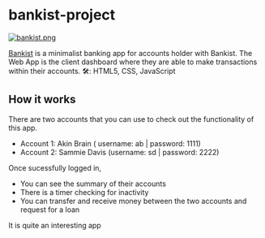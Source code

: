 # bankist-project

[![bankist.png](https://i.postimg.cc/ZRRTxwTg/Screenshot-28.png)](https://postimg.cc/mcvfbN1N)

[Bankist](https://bankistproject-akinyele.netlify.app/)
 is a minimalist banking app for accounts holder with Bankist. The Web App is the client dashboard where they are able to make transactions within their accounts. 
🛠: HTML5, CSS, JavaScript

## How it works
There are two accounts that you can use to check out the functionality of this app.
* Account 1:  Akin Brain  ( username: ab |    password: 1111)       
* Account 2:  Sammie Davis (username: sd |   password: 2222)  

Once sucessfully logged in, 
* You can see the summary of their accounts
* There is a timer checking for inactivity
* You can transfer and receive money between the two accounts and request for a loan

It is quite an interesting app
